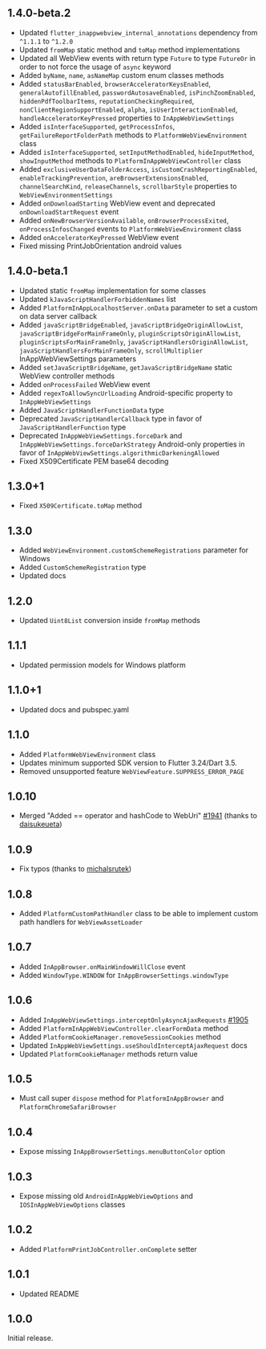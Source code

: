 ## 1.4.0-beta.2

- Updated `flutter_inappwebview_internal_annotations` dependency from `^1.1.1` to `^1.2.0`
- Updated `fromMap` static method and `toMap` method implementations
- Updated all WebView events with return type `Future` to type `FutureOr` in order to not force the usage of `async` keyword
- Added `byName`, `name`, `asNameMap` custom enum classes methods
- Added `statusBarEnabled`, `browserAcceleratorKeysEnabled`, `generalAutofillEnabled`, `passwordAutosaveEnabled`, `isPinchZoomEnabled`, `hiddenPdfToolbarItems`, `reputationCheckingRequired`, `nonClientRegionSupportEnabled`, `alpha`, `isUserInteractionEnabled`, `handleAcceleratorKeyPressed` properties to `InAppWebViewSettings`
- Added `isInterfaceSupported`, `getProcessInfos`, `getFailureReportFolderPath` methods to `PlatformWebViewEnvironment` class
- Added `isInterfaceSupported`, `setInputMethodEnabled`, `hideInputMethod`, `showInputMethod` methods to `PlatformInAppWebViewController` class
- Added `exclusiveUserDataFolderAccess`, `isCustomCrashReportingEnabled`, `enableTrackingPrevention`, `areBrowserExtensionsEnabled`, `channelSearchKind`, `releaseChannels`, `scrollbarStyle` properties to `WebViewEnvironmentSettings`
- Added `onDownloadStarting` WebView event and deprecated `onDownloadStartRequest` event
- Added `onNewBrowserVersionAvailable`, `onBrowserProcessExited`, `onProcessInfosChanged` events to `PlatformWebViewEnvironment` class
- Added `onAcceleratorKeyPressed` WebView event
- Fixed missing PrintJobOrientation android values

## 1.4.0-beta.1

- Updated static `fromMap` implementation for some classes
- Updated `kJavaScriptHandlerForbiddenNames` list
- Added `PlatformInAppLocalhostServer.onData` parameter to set a custom on data server callback
- Added `javaScriptBridgeEnabled`, `javaScriptBridgeOriginAllowList`, `javaScriptBridgeForMainFrameOnly`, `pluginScriptsOriginAllowList`, `pluginScriptsForMainFrameOnly`, `javaScriptHandlersOriginAllowList`, `javaScriptHandlersForMainFrameOnly`, `scrollMultiplier` InAppWebViewSettings parameters
- Added `setJavaScriptBridgeName`, `getJavaScriptBridgeName` static WebView controller methods
- Added `onProcessFailed` WebView event
- Added `regexToAllowSyncUrlLoading` Android-specific property to `InAppWebViewSettings`
- Added `JavaScriptHandlerFunctionData` type
- Deprecated `JavaScriptHandlerCallback` type in favor of `JavaScriptHandlerFunction` type
- Deprecated `InAppWebViewSettings.forceDark` and `InAppWebViewSettings.forceDarkStrategy` Android-only properties in favor of `InAppWebViewSettings.algorithmicDarkeningAllowed`
- Fixed X509Certificate PEM base64 decoding

## 1.3.0+1

- Fixed `X509Certificate.toMap` method

## 1.3.0

- Added `WebViewEnvironment.customSchemeRegistrations` parameter for Windows
- Added `CustomSchemeRegistration` type
- Updated docs

## 1.2.0

- Updated `Uint8List` conversion inside `fromMap` methods

## 1.1.1

- Updated permission models for Windows platform

## 1.1.0+1

- Updated docs and pubspec.yaml

## 1.1.0

- Added `PlatformWebViewEnvironment` class
- Updates minimum supported SDK version to Flutter 3.24/Dart 3.5.
- Removed unsupported feature `WebViewFeature.SUPPRESS_ERROR_PAGE`

## 1.0.10

- Merged "Added == operator and hashCode to WebUri" [#1941](https://github.com/pichillilorenzo/flutter_inappwebview/pull/1941) (thanks to [daisukeueta](https://github.com/daisukeueta))

## 1.0.9

- Fix typos (thanks to [michalsrutek](https://github.com/michalsrutek))

## 1.0.8

- Added `PlatformCustomPathHandler` class to be able to implement custom path handlers for `WebViewAssetLoader`

## 1.0.7

- Added `InAppBrowser.onMainWindowWillClose` event
- Added `WindowType.WINDOW` for `InAppBrowserSettings.windowType`

## 1.0.6

- Added `InAppWebViewSettings.interceptOnlyAsyncAjaxRequests` [#1905](https://github.com/pichillilorenzo/flutter_inappwebview/issues/1905)
- Added `PlatformInAppWebViewController.clearFormData` method
- Added `PlatformCookieManager.removeSessionCookies` method
- Updated `InAppWebViewSettings.useShouldInterceptAjaxRequest` docs
- Updated `PlatformCookieManager` methods return value

## 1.0.5

- Must call super `dispose` method for `PlatformInAppBrowser` and `PlatformChromeSafariBrowser` 

## 1.0.4

- Expose missing `InAppBrowserSettings.menuButtonColor` option

## 1.0.3

- Expose missing old `AndroidInAppWebViewOptions` and `IOSInAppWebViewOptions` classes

## 1.0.2

- Added `PlatformPrintJobController.onComplete` setter

## 1.0.1

- Updated README 

## 1.0.0

Initial release.
